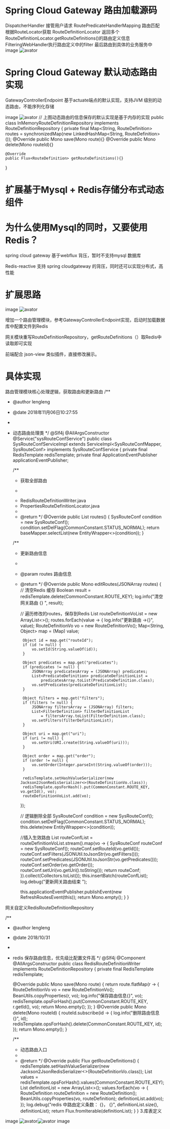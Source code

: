 # Spring Cloud Gateway 路由加载源码
DispatcherHandler 接管用户请求
RoutePredicateHandlerMapping 路由匹配
根据RouteLocator获取 RouteDefinitionLocator
返回多个RouteDefinitionLocator.getRouteDefinitions()的路由定义信息
FilteringWebHandler执行路由定义中的filter 最后路由到具体的业务服务中
image
![avator](http://a.pig4cloud.com/20181109172636.png)

# Spring Cloud Gateway 默认动态路由实现
GatewayControllerEndpoint 基于actuate端点的默认实现，支持JVM 级别的动态路由，不能序列化存储

image
![avator](http://a.pig4cloud.com/20181109173604.png)
// 上图动态路由的信息保存的默认实现是基于内存的实现
public class InMemoryRouteDefinitionRepository implements RouteDefinitionRepository {
	private final Map<String, RouteDefinition> routes = synchronizedMap(new LinkedHashMap<String, RouteDefinition>());
	@Override
	public Mono<Void> save(Mono<RouteDefinition> route){}
	@Override
	public Mono<Void> delete(Mono<String> routeId){}

	@Override
	public Flux<RouteDefinition> getRouteDefinitions(){}
}
# 扩展基于Mysql + Redis存储分布式动态组件
# 为什么使用Mysql的同时，又要使用Redis？
spring cloud gateway 基于webflux 背压，暂时不支持mysql 数据库

Redis-reactive 支持 spring cloudgateway 的背压，同时还可以实现分布式，高性能

# 扩展思路
image
![avator](http://a.pig4cloud.com/20181109175147.png)

增加一个路由管理模块，参考GatewayControllerEndpoint实现，启动时加载数据库中配置文件到Redis

网关模块重写RouteDefinitionRepository，getRouteDefinitions（）取Redis中读取即可实现

前端配合 json-view 类似插件，直接修改展示。

# 具体实现
路由管理模块核心处理逻辑，获取路由和更新路由
/**
 * @author lengleng
 * @date 2018年11月06日10:27:55
 * <p>
 * 动态路由处理类
 */
@Slf4j
@AllArgsConstructor
@Service("sysRouteConfService")
public class SysRouteConfServiceImpl extends ServiceImpl<SysRouteConfMapper, SysRouteConf> implements SysRouteConfService {
	private final RedisTemplate redisTemplate;
	private final ApplicationEventPublisher applicationEventPublisher;

	/**
	 * 获取全部路由
	 * <p>
	 * RedisRouteDefinitionWriter.java
	 * PropertiesRouteDefinitionLocator.java
	 *
	 * @return
	 */
	@Override
	public List<SysRouteConf> routes() {
		SysRouteConf condition = new SysRouteConf();
		condition.setDelFlag(CommonConstant.STATUS_NORMAL);
		return baseMapper.selectList(new EntityWrapper<>(condition));
	}

	/**
	 * 更新路由信息
	 *
	 * @param routes 路由信息
	 * @return
	 */
	@Override
	public Mono<Void> editRoutes(JSONArray routes) {
		// 清空Redis 缓存
		Boolean result = redisTemplate.delete(CommonConstant.ROUTE_KEY);
		log.info("清空网关路由 {} ", result);

		// 遍历修改的routes，保存到Redis
		List<RouteDefinitionVo> routeDefinitionVoList = new ArrayList<>();
		routes.forEach(value -> {
			log.info("更新路由 ->{}", value);
			RouteDefinitionVo vo = new RouteDefinitionVo();
			Map<String, Object> map = (Map) value;

			Object id = map.get("routeId");
			if (id != null) {
				vo.setId(String.valueOf(id));
			}

			Object predicates = map.get("predicates");
			if (predicates != null) {
				JSONArray predicatesArray = (JSONArray) predicates;
				List<PredicateDefinition> predicateDefinitionList =
					predicatesArray.toList(PredicateDefinition.class);
				vo.setPredicates(predicateDefinitionList);
			}

			Object filters = map.get("filters");
			if (filters != null) {
				JSONArray filtersArray = (JSONArray) filters;
				List<FilterDefinition> filterDefinitionList
					= filtersArray.toList(FilterDefinition.class);
				vo.setFilters(filterDefinitionList);
			}

			Object uri = map.get("uri");
			if (uri != null) {
				vo.setUri(URI.create(String.valueOf(uri)));
			}

			Object order = map.get("order");
			if (order != null) {
				vo.setOrder(Integer.parseInt(String.valueOf(order)));
			}

			redisTemplate.setHashValueSerializer(new Jackson2JsonRedisSerializer<>(RouteDefinitionVo.class));
			redisTemplate.opsForHash().put(CommonConstant.ROUTE_KEY, vo.getId(), vo);
			routeDefinitionVoList.add(vo);
		});

		// 逻辑删除全部
		SysRouteConf condition = new SysRouteConf();
		condition.setDelFlag(CommonConstant.STATUS_NORMAL);
		this.delete(new EntityWrapper<>(condition));

		//插入生效路由
		List<SysRouteConf> routeConfList = routeDefinitionVoList.stream().map(vo -> {
			SysRouteConf routeConf = new SysRouteConf();
			routeConf.setRouteId(vo.getId());
			routeConf.setFilters(JSONUtil.toJsonStr(vo.getFilters()));
			routeConf.setPredicates(JSONUtil.toJsonStr(vo.getPredicates()));
			routeConf.setOrder(vo.getOrder());
			routeConf.setUri(vo.getUri().toString());
			return routeConf;
		}).collect(Collectors.toList());
		this.insertBatch(routeConfList);
		log.debug("更新网关路由结束 ");

		this.applicationEventPublisher.publishEvent(new RefreshRoutesEvent(this));
		return Mono.empty();
	}
}

网关自定义RedisRouteDefinitionRepository

/**
 * @author lengleng
 * @date 2018/10/31
 * <p>
 * redis 保存路由信息，优先级比配置文件高
 */
@Slf4j
@Component
@AllArgsConstructor
public class RedisRouteDefinitionWriter implements RouteDefinitionRepository {
	private final RedisTemplate redisTemplate;

	@Override
	public Mono<Void> save(Mono<RouteDefinition> route) {
		return route.flatMap(r -> {
			RouteDefinitionVo vo = new RouteDefinitionVo();
			BeanUtils.copyProperties(r, vo);
			log.info("保存路由信息{}", vo);
			redisTemplate.opsForHash().put(CommonConstant.ROUTE_KEY, r.getId(), vo);
			return Mono.empty();
		});
	}
	@Override
	public Mono<Void> delete(Mono<String> routeId) {
		routeId.subscribe(id -> {
			log.info("删除路由信息{}", id);
			redisTemplate.opsForHash().delete(CommonConstant.ROUTE_KEY, id);
		});
		return Mono.empty();
	}

	/**
	 * 动态路由入口
	 *
	 * @return
	 */
	@Override
	public Flux<RouteDefinition> getRouteDefinitions() {
		redisTemplate.setHashValueSerializer(new Jackson2JsonRedisSerializer<>(RouteDefinitionVo.class));
		List<RouteDefinitionVo> values = redisTemplate.opsForHash().values(CommonConstant.ROUTE_KEY);
		List<RouteDefinition> definitionList = new ArrayList<>();
		values.forEach(vo -> {
			RouteDefinition routeDefinition = new RouteDefinition();
			BeanUtils.copyProperties(vo, routeDefinition);
			definitionList.add(vo);
		});
		log.debug("redis 中路由定义条数： {}， {}", definitionList.size(), definitionList);
		return Flux.fromIterable(definitionList);
	}
}
3.库表定义

image
![avator](http://a.pig4cloud.com/20181109180122.png)![avator](http://a.pig4cloud.com/20181109181854.png)
image
